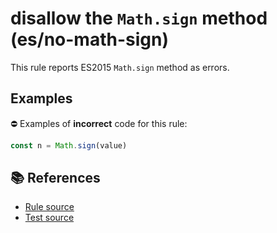 # disallow the `Math.sign` method (es/no-math-sign)

This rule reports ES2015 `Math.sign` method as errors.

## Examples

⛔ Examples of **incorrect** code for this rule:

```js
const n = Math.sign(value)
```

## 📚 References

- [Rule source](../../lib/rules/no-math-sign.js)
- [Test source](../../tests/lib/rules/no-math-sign.js)
